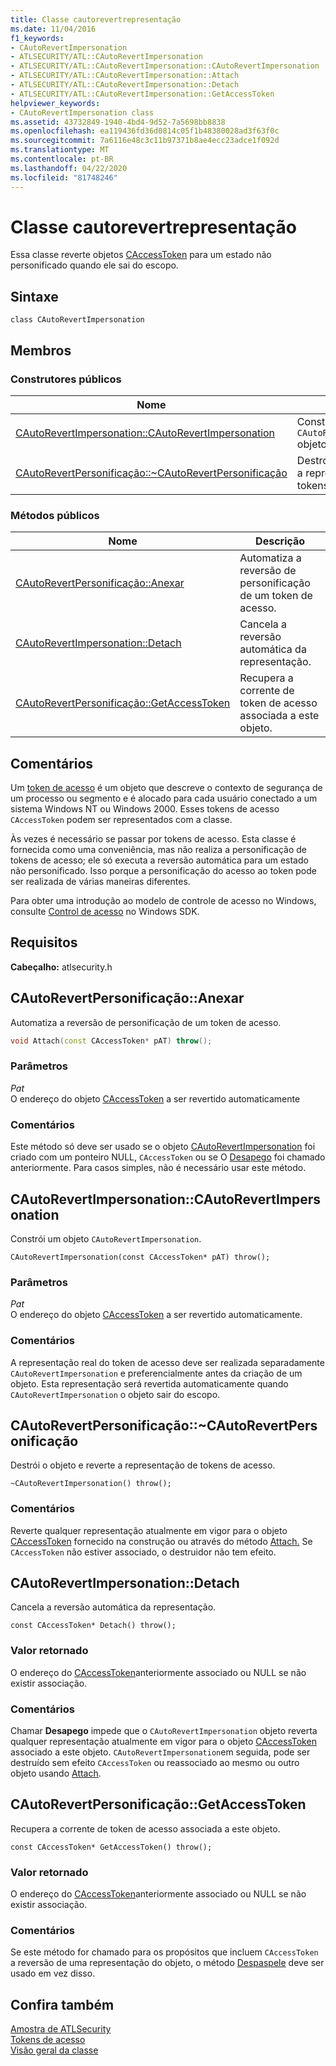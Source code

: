 ```yaml
---
title: Classe cautorevertrepresentação
ms.date: 11/04/2016
f1_keywords:
- CAutoRevertImpersonation
- ATLSECURITY/ATL::CAutoRevertImpersonation
- ATLSECURITY/ATL::CAutoRevertImpersonation::CAutoRevertImpersonation
- ATLSECURITY/ATL::CAutoRevertImpersonation::Attach
- ATLSECURITY/ATL::CAutoRevertImpersonation::Detach
- ATLSECURITY/ATL::CAutoRevertImpersonation::GetAccessToken
helpviewer_keywords:
- CAutoRevertImpersonation class
ms.assetid: 43732849-1940-4bd4-9d52-7a5698bb8838
ms.openlocfilehash: ea119436fd36d0814c05f1b48380028ad3f63f0c
ms.sourcegitcommit: 7a6116e48c3c11b97371b8ae4ecc23adce1f092d
ms.translationtype: MT
ms.contentlocale: pt-BR
ms.lasthandoff: 04/22/2020
ms.locfileid: "81748246"
---
```

# <a name="cautorevertimpersonation-class"></a>Classe cautorevertrepresentação

Essa classe reverte objetos [CAccessToken](../../atl/reference/caccesstoken-class.md) para um estado não personificado quando ele sai do escopo.

## <a name="syntax"></a>Sintaxe

```
class CAutoRevertImpersonation
```

## <a name="members"></a>Membros

### <a name="public-constructors"></a>Construtores públicos

|Nome|Descrição|
|----------|-----------------|
|[CAutoRevertImpersonation::CAutoRevertImpersonation](#cautorevertimpersonation)|Constrói um `CAutoRevertImpersonation` objeto|
|[CAutoRevertPersonificação::~CAutoRevertPersonificação](#dtor)|Destrói o objeto e reverte a representação de tokens de acesso.|

### <a name="public-methods"></a>Métodos públicos

|Nome|Descrição|
|----------|-----------------|
|[CAutoRevertPersonificação::Anexar](#attach)|Automatiza a reversão de personificação de um token de acesso.|
|[CAutoRevertImpersonation::Detach](#detach)|Cancela a reversão automática da representação.|
|[CAutoRevertPersonificação::GetAccessToken](#getaccesstoken)|Recupera a corrente de token de acesso associada a este objeto.|

## <a name="remarks"></a>Comentários

Um [token de acesso](/windows/win32/SecAuthZ/access-tokens) é um objeto que descreve o contexto de segurança de um processo ou segmento e é alocado para cada usuário conectado a um sistema Windows NT ou Windows 2000. Esses tokens de acesso `CAccessToken` podem ser representados com a classe.

Às vezes é necessário se passar por tokens de acesso. Esta classe é fornecida como uma conveniência, mas não realiza a personificação de tokens de acesso; ele só executa a reversão automática para um estado não personificado. Isso porque a personificação do acesso ao token pode ser realizada de várias maneiras diferentes.

Para obter uma introdução ao modelo de controle de acesso no Windows, consulte [Control de acesso](/windows/win32/SecAuthZ/access-control) no Windows SDK.

## <a name="requirements"></a>Requisitos

**Cabeçalho:** atlsecurity.h

## <a name="cautorevertimpersonationattach"></a><a name="attach"></a>CAutoRevertPersonificação::Anexar

Automatiza a reversão de personificação de um token de acesso.

```cpp
void Attach(const CAccessToken* pAT) throw();
```

### <a name="parameters"></a>Parâmetros

*Pat*<br/>
O endereço do objeto [CAccessToken](../../atl/reference/caccesstoken-class.md) a ser revertido automaticamente

### <a name="remarks"></a>Comentários

Este método só deve ser usado se o objeto [CAutoRevertImpersonation](../../atl/reference/cautorevertimpersonation-class.md) foi criado com um ponteiro NULL, `CAccessToken` ou se O [Desapego](#detach) foi chamado anteriormente. Para casos simples, não é necessário usar este método.

## <a name="cautorevertimpersonationcautorevertimpersonation"></a><a name="cautorevertimpersonation"></a>CAutoRevertImpersonation::CAutoRevertImpersonation

Constrói um objeto `CAutoRevertImpersonation`.

```
CAutoRevertImpersonation(const CAccessToken* pAT) throw();
```

### <a name="parameters"></a>Parâmetros

*Pat*<br/>
O endereço do objeto [CAccessToken](../../atl/reference/caccesstoken-class.md) a ser revertido automaticamente.

### <a name="remarks"></a>Comentários

A representação real do token de acesso deve ser realizada separadamente `CAutoRevertImpersonation` e preferencialmente antes da criação de um objeto. Esta representação será revertida automaticamente quando `CAutoRevertImpersonation` o objeto sair do escopo.

## <a name="cautorevertimpersonationcautorevertimpersonation"></a><a name="dtor"></a>CAutoRevertPersonificação::~CAutoRevertPersonificação

Destrói o objeto e reverte a representação de tokens de acesso.

```
~CAutoRevertImpersonation() throw();
```

### <a name="remarks"></a>Comentários

Reverte qualquer representação atualmente em vigor para o objeto [CAccessToken](../../atl/reference/caccesstoken-class.md) fornecido na construção ou através do método [Attach.](#attach) Se `CAccessToken` não estiver associado, o destruidor não tem efeito.

## <a name="cautorevertimpersonationdetach"></a><a name="detach"></a>CAutoRevertImpersonation::Detach

Cancela a reversão automática da representação.

```
const CAccessToken* Detach() throw();
```

### <a name="return-value"></a>Valor retornado

O endereço do [CAccessToken](../../atl/reference/caccesstoken-class.md)anteriormente associado ou NULL se não existir associação.

### <a name="remarks"></a>Comentários

Chamar **Desapego** impede que o `CAutoRevertImpersonation` objeto reverta qualquer representação atualmente em vigor para o objeto [CAccessToken](../../atl/reference/caccesstoken-class.md) associado a este objeto. `CAutoRevertImpersonation`em seguida, pode ser destruído sem efeito `CAccessToken` ou reassociado ao mesmo ou outro objeto usando [Attach](#attach).

## <a name="cautorevertimpersonationgetaccesstoken"></a><a name="getaccesstoken"></a>CAutoRevertPersonificação::GetAccessToken

Recupera a corrente de token de acesso associada a este objeto.

```
const CAccessToken* GetAccessToken() throw();
```

### <a name="return-value"></a>Valor retornado

O endereço do [CAccessToken](../../atl/reference/caccesstoken-class.md)anteriormente associado ou NULL se não existir associação.

### <a name="remarks"></a>Comentários

Se este método for chamado para os propósitos que incluem `CAccessToken` a reversão de uma representação do objeto, o método [Despaspele](#detach) deve ser usado em vez disso.

## <a name="see-also"></a>Confira também

[Amostra de ATLSecurity](../../overview/visual-cpp-samples.md)<br/>
[Tokens de acesso](/windows/win32/SecAuthZ/access-tokens)<br/>
[Visão geral da classe](../../atl/atl-class-overview.md)
